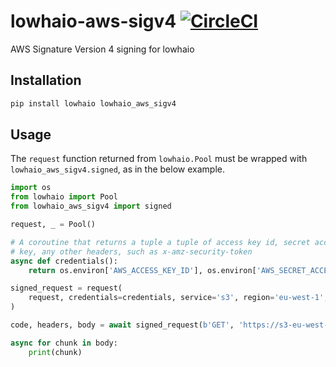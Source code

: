 # lowhaio-aws-sigv4 [![CircleCI](https://circleci.com/gh/michalc/lowhaio-aws-sigv4.svg?style=svg)](https://circleci.com/gh/michalc/lowhaio-aws-sigv4)

AWS Signature Version 4 signing for lowhaio


## Installation

```bash
pip install lowhaio lowhaio_aws_sigv4
```


## Usage

The `request` function returned from `lowhaio.Pool` must be wrapped with `lowhaio_aws_sigv4.signed`, as in the below example.

```python
import os
from lowhaio import Pool
from lowhaio_aws_sigv4 import signed

request, _ = Pool()

# A coroutine that returns a tuple a tuple of access key id, secret access
# key, any other headers, such as x-amz-security-token
async def credentials():
    return os.environ['AWS_ACCESS_KEY_ID'], os.environ['AWS_SECRET_ACCESS_KEY'], ()

signed_request = request(
    request, credentials=credentials, service='s3', region='eu-west-1',
)

code, headers, body = await signed_request(b'GET', 'https://s3-eu-west-1.amazonaws.com/my-bucket/my-key')

async for chunk in body:
    print(chunk)
```
